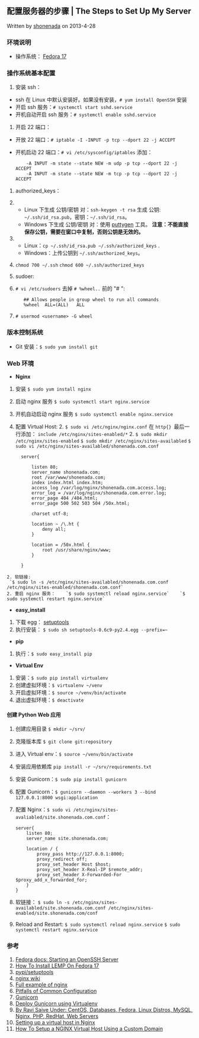 ## 配置服务器的步骤 | The Steps to Set Up My Server

Written by [shonenada](http://shonenada.com) on 2013-4-28

### 环境说明

 * 操作系统： [Fedora 17](http://fedoraproject.org/)

### 操作系统基本配置

 1. 安装 ssh：
  * ssh 在 Linux 中默认安装好。如果没有安装，`# yum install OpenSSH` 安装
  * 开启 ssh 服务：`# systemctl start sshd.service`
  * 开机自动开启 ssh 服务：`# systemctl enable sshd.service`
 1. 开启 22 端口：
  * 开放 22 端口：`# iptable -I -INPUT -p tcp --dport 22 -j ACCEPT`
  * 开机启动 22 端口：`# vi /etc/sysconfig/iptables` 添加：

            -A INPUT -m state --state NEW -m udp -p tcp --dport 22 -j ACCEPT
            -A INPUT -m state --state NEW -m tcp -p tcp --dport 22 -j ACCEPT
 1. authorized_keys：
  2. 
     * Linux 下生成 公钥/密钥 对：`ssh-keygen -t rsa` 生成 公钥: `~/.ssh/id_rsa.pub`，密钥：`~/.ssh/id_rsa`。
     * Windows 下生成 公钥/密钥 对：使用 [puttygen](http://www.chiark.greenend.org.uk/~sgtatham/putty/download.html) 工具。 __注意：不能直接保存公钥，需要在窗口中复制，否则公钥是无效的。__
  2. 
     * Linux：`cp ~/.ssh/id_rsa.pub ~/.ssh/authorized_keys` .
     * Windows：上传公钥到 `~/.ssh/authorized_keys`。
  2. `chmod 700 ~/.ssh` `chmod 600 ~/.ssh/authorized_keys`  
 1. sudoer:
  2. `# vi /etc/sudoers` 去掉 `# %wheel..` 前的 "# ": 

            ## Allows people in group wheel to run all commands
            %wheel  ALL=(ALL)   ALL
  2. `# usermod <username> -G wheel`
 

### 版本控制系统
 * Git 安装：`$ sudo yum install git`

### Web 环境

  * **Nginx**
   1. 安装 `$ sudo yum install nginx`
   1. 启动 nginx 服务 `$ sudo systemctl start nginx.service`
   1. 开机自动启动 nginx 服务 `$ sudo systemctl enable nginx.service`
   1. 配置 Virtual Host:
    2. `$ sudo vi /etc/nginx/nginx.conf` 在 `http{} `最后一行添加： `include /etc/nginx/sites-enabled/*`
    2. `$ sudo mkdir /etc/nginx/sites-enabled`
       `$ sudo mkdir /etc/nginx/sites-availabled`
       `$ sudo vi /etc/nginx/sites-availabled/shonenada.com.conf`

            server{

                listen 80;
                server_name shonenada.com;
                root /var/www/shonenada.com;
                index index.html index.htm;
                access_log /var/log/nginx/shonenada.com.access.log;
                error_log = /var/log/nginx/shonenada.com.error.log;
                error_page 404 /404.html;
                error_page 500 502 503 504 /50x.html;

                charset utf-8;

                location ~ /\.ht {
                    deny all;
                }

                location = /50x.html {
                    root /usr/share/nginx/www;
                }

            }
    2. 软链接:
     `$ sudo ln -s /etc/nginx/sites-availabled/shonenada.com.conf /etc/nginx/sites-enabled/shonenada.com.conf`
    2. 重启 nginx 服务：    `$ sudo systemctl reload nginx.service`    `$ sudo systemctl restart nginx.service`

  * **easy_install**
   1. 下载 egg： [setuptools](https://pypi.python.org/packages/2.7/s/setuptools/setuptools-0.6c11-py2.7.egg#md5=fe1f997bc722265116870bc7919059ea)
   1. 执行安装： `$ sudo sh setuptools-0.6c9-py2.4.egg --prefix=~`
  * **pip**
   1. 执行：`$ sudo easy_install pip`
  * **Virtual Env**
   1. 安装：`$ sudo pip install virtualenv`
   1. 创建虚拟环境：`$ virtualenv ~/venv`
   1. 开启虚拟环境：`$ source ~/venv/bin/activate`
   1. 退出虚拟环境：`$ deactivate`


#### 创建 Python Web 应用

 1. 创建应用目录 `$ mkdir ~/srv/` 
 1. 克隆版本库 `$ git clone git:repository`
 1. 进入 Virtual env：`$ source ~/venv/bin/activate`
 1. 安装应用依赖库 `pip install -r ~/srv/requirements.txt`
 1. 安装 Gunicorn：`$ sudo pip install gunicorn`
 1. 配置 Gunicorn：`$ gunicorn --daemon --workers 3 --bind 127.0.0.1:8000 wsgi:application`
 1. 配置 Nginx：`$ sudo vi /etc/nginx/sites-avaliabled/site.shonenada.com.conf`：

        server{
            listen 80;
            server_name site.shonenada.com;

            location / {
                proxy_pass http://127.0.0.1:8000;
                proxy_redirect off;
                proxy_set_header Host $host;
                proxy_set_header X-Real-IP $remote_addr;
                proxy_set_header X-Forwarded-For $proxy_add_x_forwarded_for;
            }
        }
 1. 软链接： `$ sudo ln -s /etc/nginx/sites-availabled/site.shonenada.com.conf /etc/nginx/sites-enabled/site.shonenada.com/conf`
 1. Reload and Restart: `$ sudo systemctl reload nginx.service` `$ sudo systemctl restart nginx.service`

### 参考
 1. [Fedora docs: Starting an OpenSSH Server](http://docs.fedoraproject.org/en-US/Fedora/17/html/System_Administrators_Guide/s2-ssh-configuration-sshd.html)
 1. [How To Install LEMP On Fedora 17](http://www.unixmen.com/how-tio-install-lemp-on-fedora-17/)
 1. [pypi/setuptools](https://pypi.python.org/pypi/setuptools)
 1. [nginx wiki](http://wiki.nginx.org/)
 1. [Full example of nginx](http://wiki.nginx.org/FullExample)
 1. [Pitfalls of Common Configuration](http://wiki.nginx.org/Pitfalls)
 1. [Gunicorn](http://docs.gunicorn.org/en/latest/index.html)
 1. [Deploy Gunicorn using Virtualenv](http://docs.gunicorn.org/en/latest/deploy.html#using-virtualenv)
 1. [By Ravi Saive Under: CentOS, Databases, Fedora, Linux Distros, MySQL, Nginx, PHP, RedHat, Web Servers](http://www.tecmint.com/install-lemp-linux-nginx-mysql-php-on-rhel-centos-5-6-fedora-12-17/)
 1. [Setting up a virtual host in Nginx](http://gerardmcgarry.com/blog/setting-a-virtual-host-nginx)
 1. [How To Setup a NGINX Virtual Host Using a Custom Domain](http://www.farinspace.com/nginx-virtual-host/)